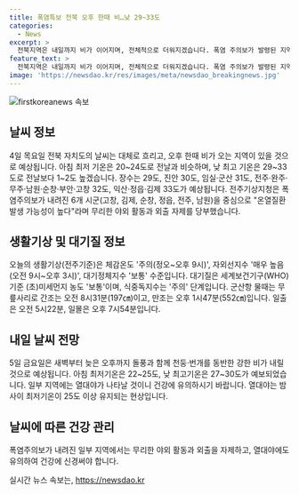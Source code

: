 ```yaml
---
title: 폭염특보 전북 오후 한때 비…낮 29~33도
categories:
  - News
excerpt: >
  전북지역은 내일까지 비가 이어지며, 전체적으로 더워지겠습니다. 폭염 주의보가 발령된 지역에서는 무리한 야외 활동을 삼가고, 체온조절에 신경 써야 합니다. 대기질은 보통 수준이지만 열대야에 유의해야 합니다. 내일은 돌풍과 함께 강한 비가 예상되니, 교통사고나 홍수 피해에 유의해야 합니다.
feature_text: >
  전북지역은 내일까지 비가 이어지며, 전체적으로 더워지겠습니다. 폭염 주의보가 발령된 지역에서는 무리한 야외 활동을 삼가고, 체온조절에 신경 써야 합니다. 대기질은 보통 수준이지만 열대야에 유의해야 합니다. 내일은 돌풍과 함께 강한 비가 예상되니, 교통사고나 홍수 피해에 유의해야 합니다.
image: 'https://newsdao.kr/res/images/meta/newsdao_breakingnews.jpg'
---
```


<p><img src="https://newsdao.kr/res/images/meta/newsdao_breakingnews.jpg" alt="firstkoreanews 속보" /></p>

<h2 data-ke-size="size26">날씨 정보</h2>

<p data-ke-size="size16">4일 목요일 전북 자치도의 날씨는 대체로 흐리고, 오후 한때 비가 오는 지역이 있을 것으로 예상됩니다. 아침 최저 기온은 20~24도로 전날과 비슷하며, 낮 최고 기온은 29~33도로 전날보다 1~2도 높겠습니다. 장수는 29도, 진안 30도, 임실·군산 31도, 전주·완주·무주·남원·순창·부안·고창 32도, 익산·정읍·김제 33도가 예상됩니다. 전주기상지청은 폭염주의보가 내려진 6개 시군(고창, 김제, 순창, 정읍, 전주, 남원)을 중심으로 "온열질환 발생 가능성이 높다"라며 무리한 야외 활동과 외출 자제를 당부했습니다.</p>

<h2 data-ke-size="size26">생활기상 및 대기질 정보</h2> 

<p data-ke-size="size16">오늘의 생활기상(전주기준)은 체감온도 '주의(정오~오후 9시)', 자외선지수 '매우 높음(오전 9시~오후 3시)', 대기정체지수 '보통' 수준입니다. 대기질은 세계보건기구(WHO) 기준 (초)미세먼지 농도 '보통'이며, 식중독지수는 '주의' 단계입니다. 군산항 물때는 무릎사리로 간조는 오전 8시31분(197㎝)이고, 만조는 오후 1시47분(552㎝)입니다. 일출은 오전 5시22분, 일몰은 오후 7시54분입니다.</p>

<h2 data-ke-size="size26">내일 날씨 전망</h2>

<p data-ke-size="size16">5일 금요일은 새벽부터 늦은 오후까지 돌풍과 함께 천둥·번개를 동반한 강한 비가 내릴 것으로 예상됩니다. 아침 최저기온은 22~25도, 낮 최고기온은 27~30도가 예보되었습니다. 일부 지역에는 열대야가 나타날 것이니 건강에 유의하시기 바랍니다. 열대야는 밤사이 최저기온이 25도 이상 유지되는 현상입니다.</p>

<h2 data-ke-size="size26">날씨에 따른 건강 관리</h2>

<p data-ke-size="size16">폭염주의보가 내려진 일부 지역에서는 무리한 야외 활동과 외출을 자제하고, 열대야에도 유의하여 건강에 신경써야 합니다.</p>
실시간 뉴스 속보는, <a href="https://newsdao.kr" rel="dofollow">https://newsdao.kr</a>


